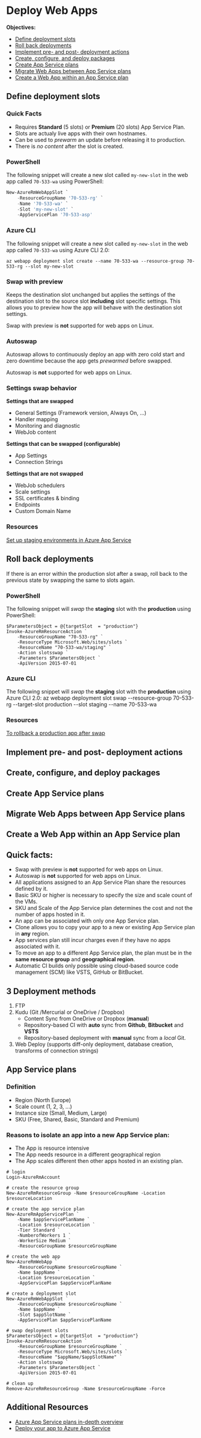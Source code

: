 # Deploy Web Apps

**Objectives:** 
* [Define deployment slots](#Slots)
* [Roll back deployments](#Rollback)
* [Implement pre- and post- deployment actions](#Actions)
* [Create, configure, and deploy packages](#Configure)
* [Create App Service plans](#Createasp)
* [Migrate Web Apps between App Service plans](#Migrate)
* [Create a Web App within an App Service plan](#Createwa)

<a name="Slots"></a>

## Define deployment slots

### Quick Facts
* Requires **Standard** (5 slots) or **Premium** (20 slots) App Service Plan.
* Slots are actualy live apps with their own hostnames.
* Can be used to *prewarm* an update before releasing it to production.
* There is *no content* after the slot is created.

### PowerShell
The following snippet will create a new slot called `my-new-slot` in the web app called `70-533-wa` using PowerShell:
```powershell
New-AzureRmWebAppSlot `
    -ResourceGroupName '70-533-rg' `
    -Name '70-533-wa' `
    -Slot 'my-new-slot' `
    -AppServicePlan '70-533-asp'
```


### Azure CLI
The following snippet will create a new slot called `my-new-slot` in the web app called `70-533-wa` using Azure CLI 2.0:
```
az webapp deployment slot create --name 70-533-wa --resource-group 70-533-rg --slot my-new-slot
```


### Swap with preview
Keeps the destination slot unchanged but applies the settings of the destination slot to the source slot **including** slot specific settings. This allows you to preview how the app will behave with the destination slot settings.

Swap with preview is **not** supported for web apps on Linux.

### Autoswap
Autoswap allows to continuously deploy an app with zero cold start and zero downtime because the app gets *prewarmed* before swapped. 

Autoswap is **not** supported for web apps on Linux. 

### Settings swap behavior
**Settings that are swapped**
* General Settings (Framework version, Always On, ...)
* Handler mapping
* Monitoring and diagnostic
* WebJob content

**Settings that can be swapped (configurable)**
* App Settings
* Connection Strings

**Settings that are not swapped**
* WebJob schedulers
* Scale settings
* SSL certificates & binding
* Endpoints
* Custom Domain Name

### Resources
[Set up staging environments in Azure App Service](https://docs.microsoft.com/en-us/azure/app-service-web/web-sites-staged-publishing)

<a name="Rollback"></a>

## Roll back deployments
If there is an error within the production slot after a swap, roll back to the previous state by swapping the same to slots again.

### PowerShell
The following snippet will *swap* the **staging** slot with the **production** using PowerShell:
```
$ParametersObject = @{targetSlot  = "production"}
Invoke-AzureRmResourceAction `
    -ResourceGroupName "70-533-rg" `
    -ResourceType Microsoft.Web/sites/slots `
    -ResourceName "70-533-wa/staging" `
    -Action slotsswap `
    -Parameters $ParametersObject `
    -ApiVersion 2015-07-01
```

### Azure CLI
The following snippet will *swap* the **staging** slot with the **production** using Azure CLI 2.0:
az webapp deployment slot swap --resource-group 70-533-rg --target-slot production --slot staging --name 70-533-wa

### Resources

[To rollback a production app after swap](https://docs.microsoft.com/en-us/azure/app-service-web/web-sites-staged-publishing#Rollback)




<a name="Actions"> </a>
## Implement pre- and post- deployment actions

<a name="Deploy"> </a>
## Create, configure, and deploy packages

<a name="Createasp"> </a>
## Create App Service plans

<a name="Migrate"> </a>
## Migrate Web Apps between App Service plans

<a name="Createwa"> </a>
## Create a Web App within an App Service plan

## Quick facts:
- Swap with preview is **not** supported for web apps on Linux.
- Autoswap is **not** supported for web apps on Linux.
- All applications assigned to an App Service Plan share the resources defined by it.
- Basic SKU or higher is necessary to specify the size and scale count of the VMs.
- SKU and Scale of the App Service plan determines the cost and not the number of apps hosted in it.
- An app can be associated with only one App Service plan.
- Clone allows you to copy your app to a new or existing App Service plan in **any** region.
- App services plan still incur charges even if they have no apps associated with it.
- To move an app to a different App Service plan, the plan must be in the **same resource group** and **geographical region**.
- Automatic CI builds only possible using cloud-based source code management (SCM) like VSTS, GitHub or BitBucket.

## 3 Deployment methods
1. FTP
2.  Kudu (Git /Mercurial or OneDrive / Dropbox)
    * Content Sync from OneDrive or Dropbox (**manual**)
    * Repository-based CI with **auto** sync from **Github**, **Bitbucket** and **VSTS**
    * Repository-based deployment with **manual** sync from a *local* Git.
3.  Web Deploy (supports diff-only deployment, database creation, transforms of connection strings)

## App Service plans
### Definition 
- Region (North Europe)
- Scale count (1, 2, 3, ...)
- Instance size (Small, Medium, Large)
- SKU (Free, Shared, Basic, Standard and Premium)

### Reasons to isolate an app into a new App Service plan:
- The App is resource intensive
- The App needs resource in a different geographical region
- The App scales different then other apps hosted in an existing plan.



```
# login
Login-AzureRmAccount

# create the resource group
New-AzureRmResourceGroup -Name $resourceGroupName -Location $resourceLocation

# create the app service plan
New-AzureRmAppServicePlan `
    -Name $appServicePlanName `
    -Location $resourceLocation `
    -Tier Standard `
    -NumberofWorkers 1 `
    -WorkerSize Medium `
    -ResourceGroupName $resourceGroupName

# create the web app
New-AzureRmWebApp `
    -ResourceGroupName $resourceGroupName `
    -Name $appName `
    -Location $resourceLocation `
    -AppServicePlan $appServicePlanName

# create a deployment slot
New-AzureRmWebAppSlot `
    -ResourceGroupName $resourceGroupName `
    -Name $appName `
    -Slot $appSlotName `
    -AppServicePlan $appServicePlanName

# swap deployment slots
$ParametersObject = @{targetSlot  = "production"}
Invoke-AzureRmResourceAction `
    -ResourceGroupName $resourceGroupName `
    -ResourceType Microsoft.Web/sites/slots `
    -ResourceName "$appName/$appSlotName" `
    -Action slotsswap `
    -Parameters $ParametersObject `
    -ApiVersion 2015-07-01

# clean up
Remove-AzureRmResourceGroup -Name $resourceGroupName -Force
```






## Additional Resources
- [Azure App Service plans in-depth overview](https://docs.microsoft.com/en-us/azure/app-service/azure-web-sites-web-hosting-plans-in-depth-overview)
- [Deploy your app to Azure App Service](https://docs.microsoft.com/en-us/azure/app-service-web/web-sites-deploy)
